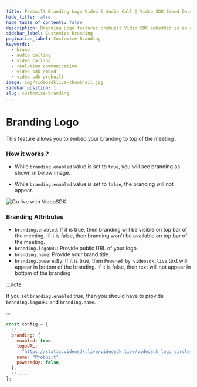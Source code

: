 ```yaml
---
title: Prebuilt Branding Logo Video & Audio Call | Video SDK Embed Docs
hide_title: false
hide_table_of_contents: false
description: Branding Logo features prebuilt Video SDK embedded is an easy-to-use video calling API. Video SDK Prebuilt makes it easy for developers to add video calls 10 in minutes to any website or app.
sidebar_label: Customize Branding
pagination_label: Customize Branding
keywords:
  - brand
  - audio calling
  - video calling
  - real-time communication
  - video sdk embed
  - video sdk prebuilt
image: img/videosdklive-thumbnail.jpg
sidebar_position: 1
slug: customize-branding
---
```


# Branding Logo

This feature allows you to embed your branding to top of the meeting .

### How it works ?

- While `branding.enabled` value is set to `true`, you will see branding as shown in below image.

- While `branding.enabled` value is set to `false`, the branding will not appear.

![Go live with VideoSDK](/img/prebuilt/prebuilt-branding.png)

### Branding Attributes

- `branding.enabled`: If it is true, then branding will be visible on top bar of the meeting. If it is false, then branding won't be available on top bar of the meeting.
- `branding.logoURL`: Provide public URL of your logo.
- `branding.name`: Provide your brand title.
- `branding.poweredBy`: If it is true, then `Powered by videosdk.live` text will appear in bottom of the branding. If it is false, then text will not appear in bottom of the branding

:::note

If you set `branding.enabled` true, then you should have to provide `branding.logoURL` and `branding.name`.

:::

```js title="index.html"
const config = {
  // ...
  branding: {
    enabled: true,
    logoURL:
      "https://static.videosdk.live/videosdk.live/videosdk_logo_circle_big.png",
    name: "Prebuilt",
    poweredBy: false,
  },
  // ...
};
```
